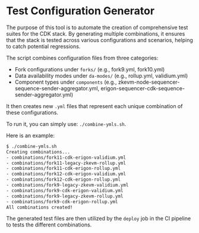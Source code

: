 # Test Configuration Generator

The purpose of this tool is to automate the creation of comprehensive test suites for the CDK stack. By generating multiple combinations, it ensures that the stack is tested across various configurations and scenarios, helping to catch potential regressions.

The script combines configuration files from three categories:

- Fork configurations under `forks/` (e.g., fork9.yml, fork10.yml)
- Data availability modes under `da-modes/` (e.g., rollup.yml, validium.yml)
- Component types under `components` (e.g., zkevm-node-sequencer-sequence-sender-aggregator.yml, erigon-sequencer-cdk-sequence-sender-aggregator.yml)

It then creates new `.yml` files that represent each unique combination of these configurations.

To run it, you can simply use: `./combine-ymls.sh`.

Here is an example:

```bash
$ ./combine-ymls.sh
Creating combinations...
- combinations/fork11-cdk-erigon-validium.yml
- combinations/fork11-legacy-zkevm-rollup.yml
- combinations/fork11-cdk-erigon-rollup.yml
- combinations/fork12-cdk-erigon-validium.yml
- combinations/fork12-cdk-erigon-rollup.yml
- combinations/fork9-legacy-zkevm-validium.yml
- combinations/fork9-cdk-erigon-validium.yml
- combinations/fork9-legacy-zkevm-rollup.yml
- combinations/fork9-cdk-erigon-rollup.yml
All combinations created!
```

The generated test files are then utilized by the `deploy` job in the CI pipeline to tests the different combinations.
